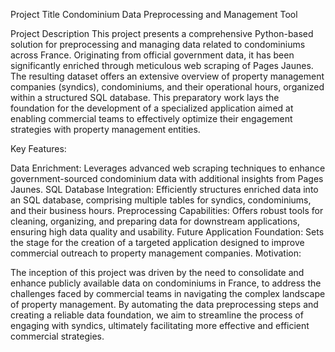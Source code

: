 Project Title
Condominium Data Preprocessing and Management Tool

Project Description
This project presents a comprehensive Python-based solution for preprocessing and managing data related to condominiums across France. Originating from official government data, it has been significantly enriched through meticulous web scraping of Pages Jaunes. The resulting dataset offers an extensive overview of property management companies (syndics), condominiums, and their operational hours, organized within a structured SQL database. This preparatory work lays the foundation for the development of a specialized application aimed at enabling commercial teams to effectively optimize their engagement strategies with property management entities.

Key Features:

Data Enrichment: Leverages advanced web scraping techniques to enhance government-sourced condominium data with additional insights from Pages Jaunes.
SQL Database Integration: Efficiently structures enriched data into an SQL database, comprising multiple tables for syndics, condominiums, and their business hours.
Preprocessing Capabilities: Offers robust tools for cleaning, organizing, and preparing data for downstream applications, ensuring high data quality and usability.
Future Application Foundation: Sets the stage for the creation of a targeted application designed to improve commercial outreach to property management companies.
Motivation:

The inception of this project was driven by the need to consolidate and enhance publicly available data on condominiums in France, to address the challenges faced by commercial teams in navigating the complex landscape of property management. By automating the data preprocessing steps and creating a reliable data foundation, we aim to streamline the process of engaging with syndics, ultimately facilitating more effective and efficient commercial strategies.
